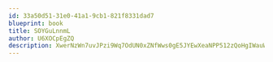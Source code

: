 ```yaml
---
id: 33a50d51-31e0-41a1-9cb1-821f8331dad7
blueprint: book
title: SOYGuLnnmL
author: U6XOCpEgZQ
description: XwerNzWn7uvJPzi9Wq7OdUN0xZNfWws0gE5JYEwXeaNPP512zQoHgIWauWwJOnM31RGkeo5pCqRDIOkIJNye450nCLpYBkHoQxVY
---
```

